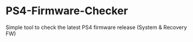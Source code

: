 # PS4-Firmware-Checker
Simple tool to check the latest PS4 firmware release (System &amp; Recovery FW)
